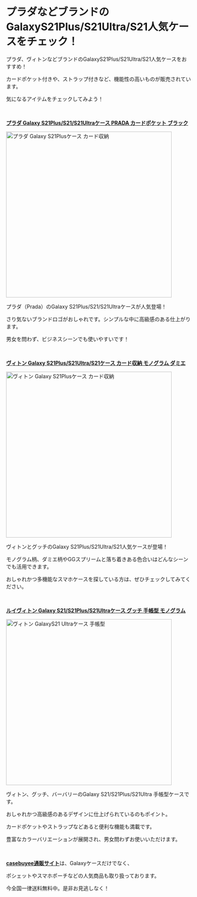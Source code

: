 # プラダなどブランドのGalaxyS21Plus/S21Ultra/S21人気ケースをチェック！
<p>プラダ、ヴィトンなどブランドのGalaxyS21Plus/S21Ultra/S21人気ケースをおすすめ！</p>
<p>カードポケット付きや、ストラップ付きなど、機能性の高いものが販売されています。</p>
<p>気になるアイテムをチェックしてみよう！</p>
<p>&nbsp;</p>
<p><a href="https://www.casebuyee.com/product-p7468177.html"><strong>プラダ Galaxy S21Plus/S21/S21Ultraケース PRADA カードポケット ブラック</strong></a></p>
<p><img src="https://us03-imgcdn.ymcart.com/76245/2021/11/16/f/2/f2de80b60921b2c3.jpg"alt="プラダ Galaxy S21Plusケース カード収納" width="450" height="450"></p>
<p>プラダ（Prada）のGalaxy S21Plus/S21/S21Ultraケースが人気登場！</p>
<p>さり気ないブランドロゴがおしゃれです。シンプルな中に高級感のある仕上がります。</p>
<p>男女を問わず、ビジネスシーンでも使いやすいです！</p>
<p>&nbsp;</p>
<p><a href="https://www.casebuyee.com/product-p3677362.html" ><strong>ヴィトン Galaxy S21Plus/S21Ultra/S21ケース カード収納 モノグラム ダミエ</strong></a></p>
<p><img src="https://us03-imgcdn.ymcart.com/76245/2021/09/25/8/4/84d1829457f9e773.jpg" alt="ヴィトン Galaxy S21Plusケース カード収納" width="450" height="450"></p>
<p>ヴィトンとグッチのGalaxy S21Plus/S21Ultra/S21人気ケースが登場！</p>
<p>モノグラム柄、ダミエ柄やGGスプリームと落ち着きある色合いはどんなシーンでも活用できます。</p>
<p>おしゃれかつ多機能なスマホケースを探している方は、ぜひチェックしてみてください。</p>
<p>&nbsp;</p>
<p><a href="https://www.casebuyee.com/product-p2972819.html" ><strong>ルイヴィトン Galaxy S21/S21Plus/S21Ultraケース グッチ 手帳型 モノグラム</strong></a></p>
<p><img src="https://us03-imgcdn.ymcart.com/76245/2021/09/08/2/f/2ff03a7fee2fce3f.jpg" alt="ヴィトン GalaxyS21 Ultraケース 手帳型" width="450" height="450"></p>
<p>ヴィトン、グッチ、バーバリーのGalaxy S21/S21Plus/S21Ultra 手帳型ケースです。</p>
<p>おしゃれかつ高級感のあるデザインに仕上げられているのもポイント。</p>
<p>カードポケットやストラップなどあると便利な機能も満載です。</p>
<p>豊富なカラーバリエーションが展開され、男女問わずお使いいただけます。</p>
<p>&nbsp;</p>
<p><strong><a href="https://www.casebuyee.com/">casebuyee通販サイト</a></strong>は、Galaxyケースだけでなく、</p>
<p>ポシェットやスマホポーチなどの人気商品も取り扱っております。</p>
<p>今全国一律送料無料中。是非お見逃しなく！</p>
